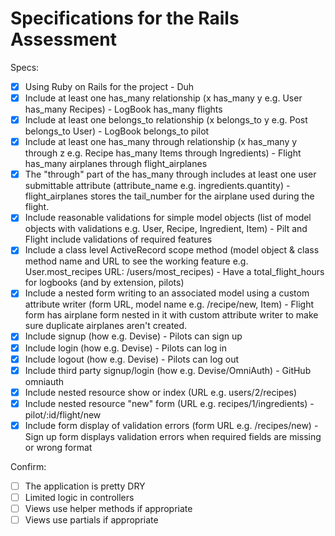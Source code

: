 # Specifications for the Rails Assessment

Specs:
- [x] Using Ruby on Rails for the project - Duh
- [x] Include at least one has_many relationship (x has_many y e.g. User has_many Recipes) - LogBook has_many flights
- [x] Include at least one belongs_to relationship (x belongs_to y e.g. Post belongs_to User) - LogBook belongs_to pilot
- [x] Include at least one has_many through relationship (x has_many y through z e.g. Recipe has_many Items through Ingredients) - Flight has_many airplanes through flight_airplanes
- [x] The "through" part of the has_many through includes at least one user submittable attribute (attribute_name e.g. ingredients.quantity) - flight_airplanes stores the tail_number for the airplane used during the flight.
- [x] Include reasonable validations for simple model objects (list of model objects with validations e.g. User, Recipe, Ingredient, Item) - Pilt and Flight include validations of required features
- [x] Include a class level ActiveRecord scope method (model object & class method name and URL to see the working feature e.g. User.most_recipes URL: /users/most_recipes) - Have a total_flight_hours for logbooks (and by extension, pilots)
- [x] Include a nested form writing to an associated model using a custom attribute writer (form URL, model name e.g. /recipe/new, Item) - Flight form has airplane form nested in it with custom attribute writer to make sure duplicate airplanes aren't created.
- [x] Include signup (how e.g. Devise) - Pilots can sign up
- [x] Include login (how e.g. Devise) - Pilots can log in
- [x] Include logout (how e.g. Devise) - Pilots can log out
- [x] Include third party signup/login (how e.g. Devise/OmniAuth) - GitHub omniauth
- [x] Include nested resource show or index (URL e.g. users/2/recipes)
- [x] Include nested resource "new" form (URL e.g. recipes/1/ingredients) - pilot/:id/flight/new
- [x] Include form display of validation errors (form URL e.g. /recipes/new) - Sign up form displays validation errors when required fields are missing or wrong format

Confirm:
- [ ] The application is pretty DRY
- [ ] Limited logic in controllers
- [ ] Views use helper methods if appropriate
- [ ] Views use partials if appropriate
